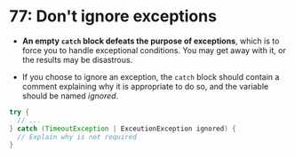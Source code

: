 # 77: Don't ignore exceptions

* **An empty `catch` block defeats the purpose of exceptions**, which is to force you to handle exceptional conditions. You may get away with it, or the results may be disastrous.

* If you choose to ignore an exception, the `catch` block should contain a comment explaining why it is appropriate to do so, and the variable should be named *ignored*.

```java
try {
  // ...
} catch (TimeoutException | ExceutionException ignored) {
  // Explain why is not required
}
```
